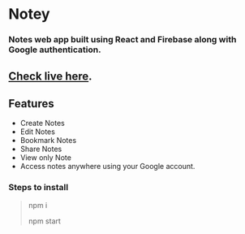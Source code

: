 # Notey
### Notes web app built using React and Firebase along with Google authentication.

## [Check live here](https://mynotey.netlify.app).

## Features
- Create Notes
- Edit Notes
- Bookmark Notes
- Share Notes
- View only Note
- Access notes anywhere using your Google account.

### Steps to install

> npm i
> 
> npm start


